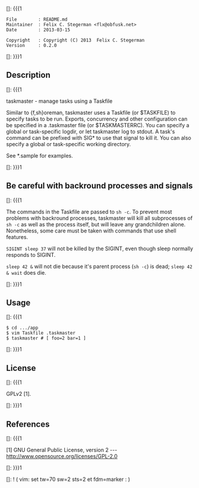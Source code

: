 []: {{{1

    File        : README.md
    Maintainer  : Felix C. Stegerman <flx@obfusk.net>
    Date        : 2013-03-15

    Copyright   : Copyright (C) 2013  Felix C. Stegerman
    Version     : 0.2.0

[]: }}}1

## Description
[]: {{{1

  taskmaster - manage tasks using a Taskfile

  Similar to {f,sh}oreman, taskmaster uses a Taskfile (or $TASKFILE)
  to specify tasks to be run.  Exports, concurrency and other
  configuration can be specified in a .taskmaster file (or
  $TASKMASTERRC).  You can specify a global or task-specific logdir,
  or let taskmaster log to stdout.  A task's command can be prefixed
  with SIG\* to use that signal to kill it.  You can also specify a
  global or task-specific working directory.

  See \*.sample for examples.

[]: }}}1

## Be careful with backround processes and signals
[]: {{{1

  The commands in the Taskfile are passed to `sh -c`.  To prevent most
  problems with backround processes, taskmaster will kill all
  subprocesses of `sh -c` as well as the process itself, but will
  leave any grandchildren alone.  Nonetheless, some care must be taken
  with commands that use shell features.

  `SIGINT sleep 37` will not be killed by the SIGINT, even though
  sleep normally responds to SIGINT.

  `sleep 42 &` will not die because it's parent process (`sh -c`) is
  dead; `sleep 42 & wait` does die.

[]: }}}1

## Usage
[]: {{{1

    $ cd .../app
    $ vim Taskfile .taskmaster
    $ taskmaster # [ foo=2 bar=1 ]

[]: }}}1

## License
[]: {{{1

  GPLv2 [1].

[]: }}}1

## References
[]: {{{1

  [1] GNU General Public License, version 2
  --- http://www.opensource.org/licenses/GPL-2.0

[]: }}}1

[]: ! ( vim: set tw=70 sw=2 sts=2 et fdm=marker : )
